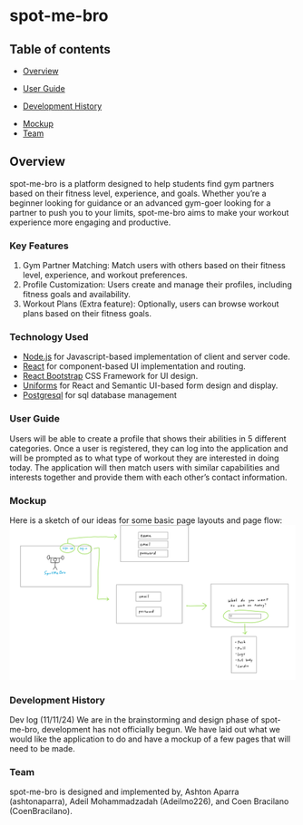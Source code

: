 # spot-me-bro

## Table of contents
<!-- Commented out items are ones used in bowfolios that we currently do not have the capabilities to complete with
the current version of the project (11/11/24) -->
* [Overview](#overview)
<!-- * [Deployment](#deployment) -->
* [User Guide](#user-guide)
<!-- * [Community Feedback](#community-feedback) -->
<!-- * [Developer Guide](#developer-guide) -->
* [Development History](#development-history)
<!-- * [Continuous Integration](#continuous-integration) -->
<!-- * [Walkthrough videos](#walkthrough-videos) -->
<!-- * [Example enhancements](#example-enhancements) -->
* [Mockup](#mockup)
* [Team](#team)

## Overview

spot-me-bro is a platform designed to help students find gym partners based on their fitness level, experience, and goals. Whether you’re a beginner looking for guidance or an advanced gym-goer looking for a partner to push you to your limits, spot-me-bro aims to make your workout experience more engaging and productive.

### Key Features

1. Gym Partner Matching: Match users with others based on their fitness level, experience, and workout preferences.
2. Profile Customization: Users create and manage their profiles, including fitness goals and availability.
3. Workout Plans (Extra feature): Optionally, users can browse workout plans based on their fitness goals.

### Technology Used

* [Node.js](https://www.nodejs.com/) for Javascript-based implementation of client and server code.
* [React](https://reactjs.org/) for component-based UI implementation and routing.
* [React Bootstrap](https://react-bootstrap.github.io/) CSS Framework for UI design.
* [Uniforms](https://uniforms.tools/) for React and Semantic UI-based form design and display.
* [Postgresql](https://www.postgresql.org/) for sql database management

### User Guide
Users will be able to create a profile that shows their abilities in 5 different categories. Once a user is registered, they can log into the application and will be prompted as to what type of workout they are interested in doing today. The application will then match users with similar capabilities and interests together and provide them with each other’s contact information.

### Mockup
Here is a sketch of our ideas for some basic page layouts and page flow:
![](images/spot-me-bro-mockups.png)

### Development History
Dev log (11/11/24)
We are in the brainstorming and design phase of spot-me-bro, development has not officially begun. We have laid out what we would like the application to do and have a mockup of a few pages that will need to be made.

### Team
spot-me-bro is designed and implemented by, Ashton Aparra (ashtonaparra), Adeil Mohammadzadah (Adeilmo226), and Coen Bracilano (CoenBracilano).
